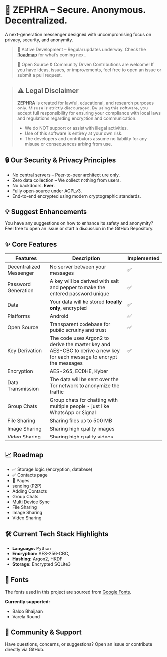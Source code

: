 <!-- trunk-ignore-all(markdownlint/MD026) -->

# 🔐 ZEPHRA – Secure. Anonymous. Decentralized.

A next-generation messenger designed with uncompromising focus on privacy, security, and anonymity.


> 🚧 Active Development – Regular updates underway. Check the
> [Roadmap](https://github.com/AJ-Holzer/High-security-messenger/?tab=readme-ov-file#-roadmap)
> for what’s coming next.
>
> 🤝 Open Source & Community Driven
> Contributions are welcome! If you have ideas, issues, or improvements, feel free to open an issue or submit a pull request.

> ## ⚠️ Legal Disclaimer
>
> **ZEPHRA** is created for lawful, educational, and research purposes only. Misuse is strictly discouraged.
> By using this software, you accept full responsibility for ensuring your compliance with local
> laws and regulations regarding encryption and communication.
>
> - We do NOT support or assist with illegal activities.
> - Use of this software is entirely at your own risk.
> - The developers and contributors assume no liability for any misuse or consequences arising from use.

## 🔒 Our Security & Privacy Principles

- No central servers – Peer-to-peer architect ure only.
- Zero data collection – We collect nothing from users.
- No backdoors. **Ever**.
- Fully open-source under AGPLv3.
- End-to-end encrypted using modern cryptographic standards.

## 💡 Suggest Enhancements

You have any suggestions on how to enhance its safety and anonymity?
Feel free to open an issue or start a discussion in the GitHub Repository.

## ✨ Core Features

| Features                | Description                                                                                                            | Implemented |
| ----------------------- | ---------------------------------------------------------------------------------------------------------------------- | ----------- |
| Decentralized Messenger | No server between your messages                                                                                        | ✅          |
| Password Generation     | A key will be derived with salt and pepper to make the entered password unique                                         | ✅          |
| Data                    | Your data will be stored **locally only**, encrypted                                                                   | ✅          |
| Platforms               | Android                                                                                                                | ✅          |
| Open Source             | Transparent codebase for public scrutiny and trust                                                                     | ✅          |
| Key Derivation          | The code uses Argon2 to derive the master key and AES-CBC to derive a new key for each message to encrypt the messages | ✅          |
| Encryption              | AES-265, ECDHE, Kyber                                                                                                  |             |
| Data Transmission       | The data will be sent over the Tor network to anonymize the traffic                                                    |             |
| Group Chats             | Group chats for chatting with multiple people - just like WhatsApp or Signal                                           |             |
| File Sharing            | Sharing files up to 500 MB                                                                                             |             |
| Image Sharing           | Sharing high quality images                                                                                            |             |
| Video Sharing           | Sharing high quality videos                                                                                            |             |

## 📈 Roadmap

- ✅ Storage logic (encryption, database)
- ✅ Contacts page
- 🚧 Pages
- sending (P2P)
- Adding Contacts
- Group Chats
- Multi Device Sync
- File Sharing
- Image Sharing
- Video Sharing

## 🛠 Current Tech Stack Highlights

- **Language:** Python
- **Encryption:** AES-256-CBC,
- **Hashing:** Argon2, HKDF
- **Storage:** Encrypted SQLite3

## 🧾 Fonts

The fonts used in this project are sourced from [Google Fonts](https://fonts.google.com/).

**Currently supported:**

- Baloo Bhaijaan
- Varela Round

## 💬 Community & Support

Have questions, concerns, or suggestions?
Open an issue or contribute directly via GitHub.
